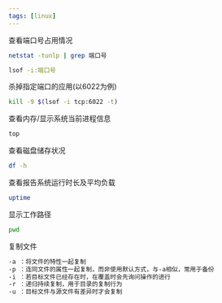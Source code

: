 ```yaml
---
tags: [linux]
---
```

查看端口号占用情况

``` bash
netstat -tunlp | grep 端口号

lsof -i:端口号
```

杀掉指定端口的应用(以6022为例)

``` bash
kill -9 $(lsof -i tcp:6022 -t)
```

查看内存/显示系统当前进程信息

``` bash
top
```

查看磁盘储存状况

``` bash
df -h
```

查看报告系统运行时长及平均负载

``` bash
uptime
```

显示工作路径

``` bash
pwd
```

复制文件

``` bash
-a ：将文件的特性一起复制
-p ：连同文件的属性一起复制，而非使用默认方式，与-a相似，常用于备份
-i ：若目标文件已经存在时，在覆盖时会先询问操作的进行
-r ：递归持续复制，用于目录的复制行为
-u ：目标文件与源文件有差异时才会复制
```

